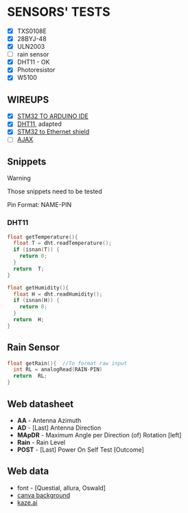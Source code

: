 # SENSORS' TESTS

- [X] TXS0108E
- [x] 28BYJ-48
- [x] ULN2003
- [ ] rain sensor
- [X] DHT11 - OK
- [X] Photoresistor
- [X] W5100 

## WIREUPS

- [X] [STM32 TO ARDUINO IDE](https://www.youtube.com/watch?v=yssEiMLGH90)
- [X] [DHT11](https://randomnerdtutorials.com/esp32-dht11-dht22-temperature-humidity-sensor-arduino-ide/), adapted
- [X] [STM32 to Ethernet shield](https://balau82.wordpress.com/2015/08/02/arduino-ethernet-shield-on-stm32-nucleo/)
- [ ] [AJAX](https://startingelectronics.org/tutorials/arduino/ethernet-shield-web-server-tutorial/web-server-read-switch-using-AJAX/)

## Snippets
> [!WARNING]
> Those snippets need to be tested

Pin Format: NAME-PIN

### DHT11

``` cpp
float getTemperature(){
  float T = dht.readTemperature();
  if (isnan(T)) {   
    return 0;
  }
  return  T;
}
```
``` cpp
float getHumidity(){
  float H = dht.readHumidity();
  if (isnan(H)) {   
    return 0;
  }
  return  H;
}
```

## Rain Sensor
``` cpp
float getRain(){  //To format raw input 
  int RL = analogRead(RAIN-PIN)
  return  RL;
}
```

## Web datasheet
- **AA** - Antenna Azimuth
- **AD** - [Last] Antenna Direction
- **MApDR** - Maximum Angle per Direction (of) Rotation [left]
- **Rain** - Rain Level
- **POST** - [Last] Power On Self Test [Outcome]

## Web data
- font - [Questial, allura, Oswald]
- [canva background](https://www.canva.com/design/DAGjF7-2_sY/XArurzRtQZ8dEjKSA_NvSw/edit)
- [kaze.ai](https://kaze.ai/watermark-removal/processing?fromPage=watermark-removal)

